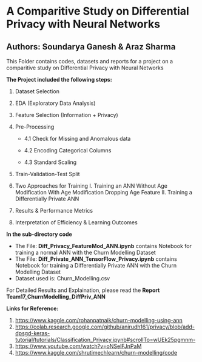  #  A Comparitive Study on Differential Privacy with Neural Networks
 
 ## Authors: Soundarya Ganesh & Araz Sharma
 
 This Folder contains codes, datasets and reports for a project on a comparitive study on Differential Privacy with Neural Networks
 
 **The Project included the following steps:**
 
1. Dataset Selection
2. EDA (Exploratory Data Analysis)
3. Feature Selection (Information + Privacy)
4. Pre-Processing

  	* 4.1 Check for Missing and Anomalous data
  
 	* 4.2 Encoding Categorical Columns
  
  	* 4.3 Standard Scaling
  
5. Train-Validation-Test Split
6. Two Approaches for Training
 I. Training an ANN
    Without Age Modification
    With Age Modification
    Dropping Age Feature
		II. Training a Differentially Private ANN
7. Results & Performance Metrics
8. Interpretation of Efficiency & Learning Outcomes

**In the sub-directory code**
* The File: **Diff_Privacy_FeatureMod_ANN.ipynb** contains Notebook for training a normal ANN with the Churn Modelling Dataset
* The File: **Diff_Private_ANN_TensorFlow_Privacy.ipynb** contains Notebook for training a Differentially Private ANN with the Churn Modelling Dataset
* Dataset used is: Churn_Modelling.csv

For Detailed Results and Explaination, please read the **Report Team17_ChurnModelling_DiffPriv_ANN**
 
 
 
 
 **Links for Reference:**
 
1.  https://www.kaggle.com/rohanpatnaik/churn-modelling-using-ann
2.  https://colab.research.google.com/github/anirudh161/privacy/blob/add-dpsgd-keras-tutorial/tutorials/Classification_Privacy.ipynb#scrollTo=wUEk25pgmnm-
3. https://www.youtube.com/watch?v=oNSelFJnPaM
4.  https://www.kaggle.com/shrutimechlearn/churn-modelling/code
